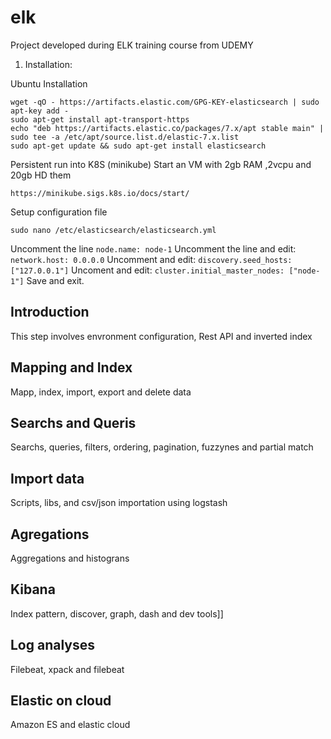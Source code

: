# elk
Project developed during ELK training course from UDEMY

1. Installation:

Ubuntu Installation

```
wget -qO - https://artifacts.elastic.com/GPG-KEY-elasticsearch | sudo apt-key add -
sudo apt-get install apt-transport-https
echo "deb https://artifacts.elastic.co/packages/7.x/apt stable main" | sudo tee -a /etc/apt/source.list.d/elastic-7.x.list
sudo apt-get update && sudo apt-get install elasticsearch
```


Persistent run into K8S (minikube)
Start an VM with 2gb RAM ,2vcpu and 20gb HD them
```
https://minikube.sigs.k8s.io/docs/start/
```

Setup configuration file

```
sudo nano /etc/elasticsearch/elasticsearch.yml
```

Uncomment the line `node.name: node-1`
Uncomment the line and edit: `network.host: 0.0.0.0`
Uncomment and edit: `discovery.seed_hosts: ["127.0.0.1"]`
Uncoment and edit: `cluster.initial_master_nodes: ["node-1"]`
Save and exit.


## Introduction
This step involves envronment configuration, Rest API and inverted index

## Mapping and Index
Mapp, index, import, export and delete data

## Searchs and Queris
Searchs, queries, filters, ordering, pagination, fuzzynes and partial match

## Import data
Scripts, libs, and csv/json importation using logstash

## Agregations
Aggregations and histograns

## Kibana
Index pattern, discover, graph, dash and dev tools]]

## Log analyses
Filebeat, xpack and filebeat

## Elastic on cloud
Amazon ES and elastic cloud
